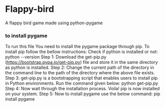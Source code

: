 # Flappy-bird
A flappy bird game made using python-pygame

### to install pygame

To run this file You need to install the pygame package through pip.
To install pip follow the bellow instructions:
Check if python is installed or not: python --version
Step 1: Download the get-pip.py (https://bootstrap.pypa.io/get-pip.py) file and store it in the same directory as python is installed.
Step 2: Change the current path of the directory in the command line to the path of the directory where the above file exists.
Step 3: get-pip.py is a bootstrapping script that enables users to install pip in Python environments. Run the command given below: python get-pip.py
Step 4: Now wait through the installation process. Voila! pip is now installed on your system.
Step 5: Now to install pygame use the below command:
pip install pygame
